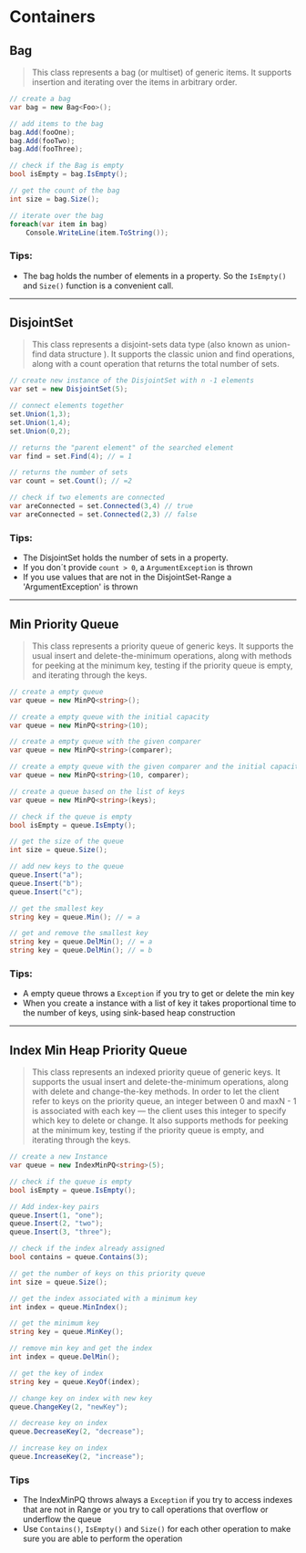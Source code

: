 # Containers

## Bag

> This class represents a bag (or multiset) of generic items. It supports insertion and iterating over the items in arbitrary order.

```csharp
// create a bag
var bag = new Bag<Foo>();

// add items to the bag
bag.Add(fooOne);
bag.Add(fooTwo);
bag.Add(fooThree);

// check if the Bag is empty
bool isEmpty = bag.IsEmpty();

// get the count of the bag
int size = bag.Size();

// iterate over the bag
foreach(var item in bag)
    Console.WriteLine(item.ToString());
```

### Tips:
* The bag holds the number of elements in a property. So the `IsEmpty()` and `Size()` function is a convenient call.

---

## DisjointSet

> This class represents a disjoint-sets data type (also known as union-find data structure ). It supports the classic union and find operations, along with a count operation that returns the total number of sets.

```csharp
// create new instance of the DisjointSet with n -1 elements
var set = new DisjointSet(5);

// connect elements together
set.Union(1,3);
set.Union(1,4);
set.Union(0,2);

// returns the "parent element" of the searched element
var find = set.Find(4); // = 1

// returns the number of sets
var count = set.Count(); // =2

// check if two elements are connected
var areConnected = set.Connected(3,4) // true
var areConnected = set.Connected(2,3) // false
```

### Tips:

* The DisjointSet holds the number of sets in a property.
* If you don´t provide `count > 0`, a `ArgumentException` is thrown
* If you use values that are not in the DisjointSet-Range a 'ArgumentException' is thrown

---

## Min Priority Queue

> This class represents a priority queue of generic keys.
It supports the usual insert and delete-the-minimum
operations, along with methods for peeking at the minimum key,
testing if the priority queue is empty, and iterating through
the keys.

```csharp
// create a empty queue
var queue = new MinPQ<string>();

// create a empty queue with the initial capacity
var queue = new MinPQ<string>(10);

// create a empty queue with the given comparer
var queue = new MinPQ<string>(comparer);

// create a empty queue with the given comparer and the initial capacity
var queue = new MinPQ<string>(10, comparer);

// create a queue based on the list of keys
var queue = new MinPQ<string>(keys);

// check if the queue is empty
bool isEmpty = queue.IsEmpty();

// get the size of the queue
int size = queue.Size();

// add new keys to the queue
queue.Insert("a");
queue.Insert("b");
queue.Insert("c");

// get the smallest key
string key = queue.Min(); // = a

// get and remove the smallest key
string key = queue.DelMin(); // = a
string key = queue.DelMin(); // = b
```

### Tips:
* A empty queue throws a `Exception` if you try to get or delete the min key
* When you create a instance with a list of key it takes proportional time to the number of keys, using sink-based heap construction

---

## Index Min Heap Priority Queue

> This class represents an indexed priority queue of generic keys.
It supports the usual insert and delete-the-minimum
operations, along with delete and change-the-key
methods. In order to let the client refer to keys on the priority queue,
an integer between 0 and maxN - 1
is associated with each key — the client uses this integer to specify
which key to delete or change.
It also supports methods for peeking at the minimum key,
testing if the priority queue is empty, and iterating through
the keys.

```csharp
// create a new Instance
var queue = new IndexMinPQ<string>(5);

// check if the queue is empty
bool isEmpty = queue.IsEmpty();

// Add index-key pairs
queue.Insert(1, "one");
queue.Insert(2, "two");
queue.Insert(3, "three");

// check if the index already assigned 
bool contains = queue.Contains(3);

// get the number of keys on this priority queue
int size = queue.Size();

// get the index associated with a minimum key
int index = queue.MinIndex();

// get the minimum key
string key = queue.MinKey();

// remove min key and get the index
int index = queue.DelMin();

// get the key of index
string key = queue.KeyOf(index);

// change key on index with new key
queue.ChangeKey(2, "newKey");

// decrease key on index
queue.DecreaseKey(2, "decrease");

// increase key on index
queue.IncreaseKey(2, "increase");
```

### Tips

* The IndexMinPQ throws always a `Exception` if you try to access indexes that are not in Range or you try to call operations that overflow or underflow the queue
* Use `Contains()`, `IsEmpty()` and `Size()` for each other operation to make sure you are able to perform the operation